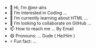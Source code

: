 - 👋 Hi, I’m @mr-alrs
- 👀 I’m interested in Coding ...
- 🌱 I’m currently learning about HTML ...
- 💞️ I’m looking to collaborate on GitHub ...
- 📫 How to reach me ... By Email 
- 😄 Pronouns: ... Dude ( He/Him )
- ⚡ Fun fact: ... 

<!---
mr-alrs/mr-alrs is a ✨ special ✨ repository because its `README.md` (this file) appears on your GitHub profile.
You can click the Preview link to take a look at your changes.
--->
